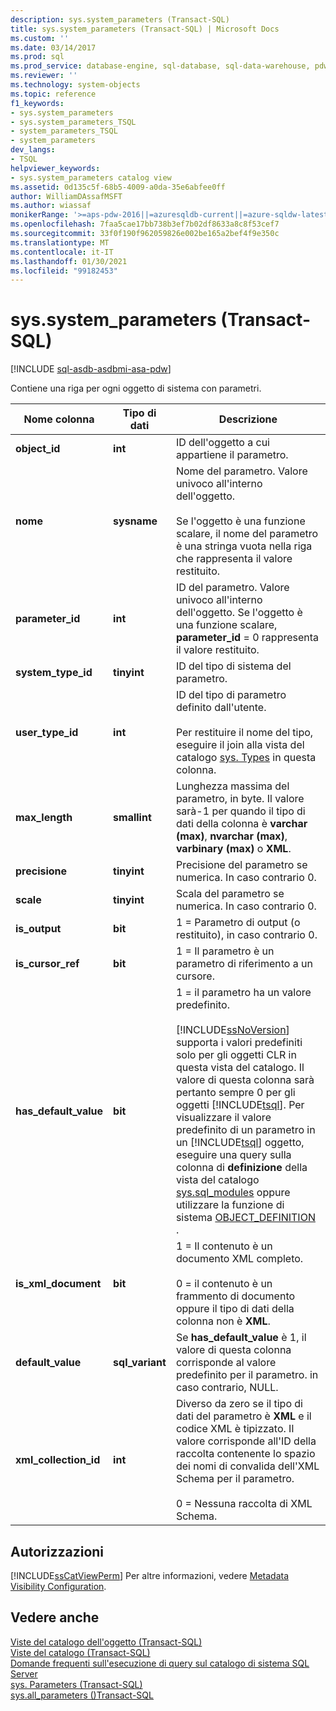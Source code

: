 ```yaml
---
description: sys.system_parameters (Transact-SQL)
title: sys.system_parameters (Transact-SQL) | Microsoft Docs
ms.custom: ''
ms.date: 03/14/2017
ms.prod: sql
ms.prod_service: database-engine, sql-database, sql-data-warehouse, pdw
ms.reviewer: ''
ms.technology: system-objects
ms.topic: reference
f1_keywords:
- sys.system_parameters
- sys.system_parameters_TSQL
- system_parameters_TSQL
- system_parameters
dev_langs:
- TSQL
helpviewer_keywords:
- sys.system_parameters catalog view
ms.assetid: 0d135c5f-68b5-4009-a0da-35e6abfee0ff
author: WilliamDAssafMSFT
ms.author: wiassaf
monikerRange: '>=aps-pdw-2016||=azuresqldb-current||=azure-sqldw-latest||>=sql-server-2016||>=sql-server-linux-2017||=azuresqldb-mi-current'
ms.openlocfilehash: 7faa5cae17bb738b3ef7b02df8633a8c8f53cef7
ms.sourcegitcommit: 33f0f190f962059826e002be165a2bef4f9e350c
ms.translationtype: MT
ms.contentlocale: it-IT
ms.lasthandoff: 01/30/2021
ms.locfileid: "99182453"
---
```

# <a name="syssystem_parameters-transact-sql"></a>sys.system_parameters (Transact-SQL)
[!INCLUDE [sql-asdb-asdbmi-asa-pdw](../../includes/applies-to-version/sql-asdb-asdbmi-asa-pdw.md)]

  Contiene una riga per ogni oggetto di sistema con parametri.  
  
|Nome colonna|Tipo di dati|Descrizione|  
|-----------------|---------------|-----------------|  
|**object_id**|**int**|ID dell'oggetto a cui appartiene il parametro.|  
|**nome**|**sysname**|Nome del parametro. Valore univoco all'interno dell'oggetto.<br /><br /> Se l'oggetto è una funzione scalare, il nome del parametro è una stringa vuota nella riga che rappresenta il valore restituito.|  
|**parameter_id**|**int**|ID del parametro. Valore univoco all'interno dell'oggetto. Se l'oggetto è una funzione scalare, **parameter_id** = 0 rappresenta il valore restituito.|  
|**system_type_id**|**tinyint**|ID del tipo di sistema del parametro.|  
|**user_type_id**|**int**|ID del tipo di parametro definito dall'utente.<br /><br /> Per restituire il nome del tipo, eseguire il join alla vista del catalogo [sys. Types](../../relational-databases/system-catalog-views/sys-types-transact-sql.md) in questa colonna.|  
|**max_length**|**smallint**|Lunghezza massima del parametro, in byte. Il valore sarà-1 per quando il tipo di dati della colonna è **varchar (max)**, **nvarchar (max)**, **varbinary (max)** o **XML**.|  
|**precisione**|**tinyint**|Precisione del parametro se numerica. In caso contrario 0.|  
|**scale**|**tinyint**|Scala del parametro se numerica. In caso contrario 0.|  
|**is_output**|**bit**|1 = Parametro di output (o restituito), in caso contrario 0.|  
|**is_cursor_ref**|**bit**|1 = Il parametro è un parametro di riferimento a un cursore.|  
|**has_default_value**|**bit**|1 = il parametro ha un valore predefinito.<br /><br /> [!INCLUDE[ssNoVersion](../../includes/ssnoversion-md.md)] supporta i valori predefiniti solo per gli oggetti CLR in questa vista del catalogo. Il valore di questa colonna sarà pertanto sempre 0 per gli oggetti [!INCLUDE[tsql](../../includes/tsql-md.md)]. Per visualizzare il valore predefinito di un parametro in un [!INCLUDE[tsql](../../includes/tsql-md.md)] oggetto, eseguire una query sulla colonna di **definizione** della vista del catalogo [sys.sql_modules](../../relational-databases/system-catalog-views/sys-sql-modules-transact-sql.md) oppure utilizzare la funzione di sistema [OBJECT_DEFINITION](../../t-sql/functions/object-definition-transact-sql.md) .|  
|**is_xml_document**|**bit**|1 = Il contenuto è un documento XML completo.<br /><br /> 0 = il contenuto è un frammento di documento oppure il tipo di dati della colonna non è **XML**.|  
|**default_value**|**sql_variant**|Se **has_default_value** è 1, il valore di questa colonna corrisponde al valore predefinito per il parametro. in caso contrario, NULL.|  
|**xml_collection_id**|**int**|Diverso da zero se il tipo di dati del parametro è **XML** e il codice XML è tipizzato. Il valore corrisponde all'ID della raccolta contenente lo spazio dei nomi di convalida dell'XML Schema per il parametro.<br /><br /> 0 = Nessuna raccolta di XML Schema.|  
  
## <a name="permissions"></a>Autorizzazioni  
 [!INCLUDE[ssCatViewPerm](../../includes/sscatviewperm-md.md)] Per altre informazioni, vedere [Metadata Visibility Configuration](../../relational-databases/security/metadata-visibility-configuration.md).  
  
## <a name="see-also"></a>Vedere anche  
 [Viste del catalogo dell'oggetto &#40;Transact-SQL&#41;](../../relational-databases/system-catalog-views/object-catalog-views-transact-sql.md)   
 [Viste del catalogo &#40;Transact-SQL&#41;](../../relational-databases/system-catalog-views/catalog-views-transact-sql.md)   
 [Domande frequenti sull'esecuzione di query sul catalogo di sistema SQL Server](../../relational-databases/system-catalog-views/querying-the-sql-server-system-catalog-faq.md)   
 [sys. Parameters &#40;Transact-SQL&#41;](../../relational-databases/system-catalog-views/sys-parameters-transact-sql.md)   
 [sys.all_parameters &#40;&#41;Transact-SQL ](../../relational-databases/system-catalog-views/sys-all-parameters-transact-sql.md)  
  
  
